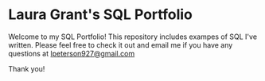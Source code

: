 # Laura Grant's SQL Portfolio

Welcome to my SQL Portfolio! This repository includes exampes of SQL I've written. Please feel free to check it out and email me if you have any questions at lpeterson927@gmail.com

Thank you!
